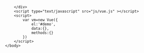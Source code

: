 <!DOCTYPE html>
<html>
	<head>
		<meta charset="UTF-8">
		<title></title>
	</head>
	<body>
		<div id="demo">
			
		</div>
		<script type="text/javascript" src="js/vue.js" ></script>
		<script>
			var vm=new Vue({
				el:'#demo',
				data:{},
				methods:{}
			})
		</script>
	</body>
</html>
